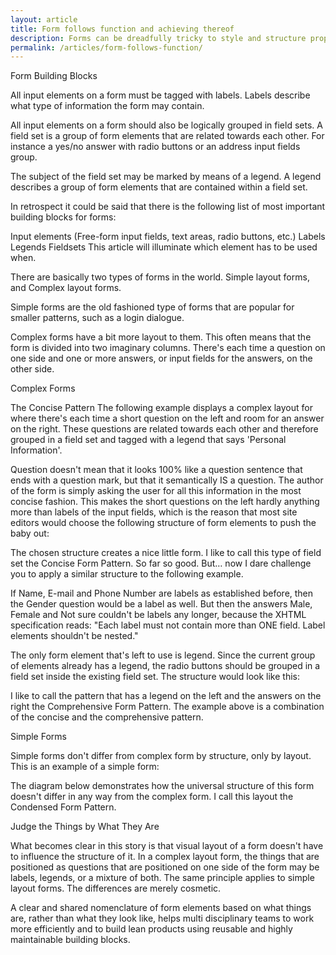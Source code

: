 ```yaml
---
layout: article
title: Form follows function and achieving thereof
description: Forms can be dreadfully tricky to style and structure properly. Several articles that are out there focus on best practises for building forms using HTML en CSS. This article focusses in a non technical fashion on the use of meaningful nomenclature and how form semantics relate to elements that current markup standards have to offer. It may help anyone to recognise structural patterns and to compose forms properly.
permalink: /articles/form-follows-function/
---
```


Form Building Blocks

All input elements on a form must be tagged with labels. Labels describe what type of information the form may contain.

All input elements on a form should also be logically grouped in field sets. A field set is a group of form elements that are related towards each other. For instance a yes/no answer with radio buttons or an address input fields group.

The subject of the field set may be marked by means of a legend. A legend describes a group of form elements that are contained within a field set.

In retrospect it could be said that there is the following list of most important building blocks for forms:

Input elements (Free-form input fields, text areas, radio buttons, etc.)
Labels
Legends
Fieldsets
This article will illuminate which element has to be used when.

There are basically two types of forms in the world. Simple layout forms, and Complex layout forms.

Simple forms are the old fashioned type of forms that are popular for smaller patterns, such as a login dialogue.

Complex forms have a bit more layout to them. This often means that the form is divided into two imaginary columns. There's each time a question on one side and one or more answers, or input fields for the answers, on the other side.

Complex Forms

The Concise Pattern
The following example displays a complex layout for where there's each time a short question on the left and room for an answer on the right. These questions are related towards each other and therefore grouped in a field set and tagged with a legend that says 'Personal Information'.



Question doesn't mean that it looks 100% like a question sentence that ends with a question mark, but that it semantically IS a question. The author of the form is simply asking the user for all this information in the most concise fashion. This makes the short questions on the left hardly anything more than labels of the input fields, which is the reason that most site editors would choose the following structure of form elements to push the baby out:



The chosen structure creates a nice little form. I like to call this type of field set the Concise Form Pattern. So far so good. But… now I dare challenge you to apply a similar structure to the following example.



If Name, E-mail and Phone Number are labels as established before, then the Gender question would be a label as well. But then the answers Male, Female and Not sure couldn't be labels any longer, because the XHTML specification reads: "Each label must not contain more than ONE field. Label elements shouldn't be nested."

The only form element that's left to use is legend. Since the current group of elements already has a legend, the radio buttons should be grouped in a field set inside the existing field set. The structure would look like this:



I like to call the pattern that has a legend on the left and the answers on the right the Comprehensive Form Pattern. The example above is a combination of the concise and the comprehensive pattern.

Simple Forms

Simple forms don't differ from complex form by structure, only by layout. This is an example of a simple form:



The diagram below demonstrates how the universal structure of this form doesn't differ in any way from the complex form. I call this layout the Condensed Form Pattern.



Judge the Things by What They Are

What becomes clear in this story is that visual layout of a form doesn't have to influence the structure of it. In a complex layout form, the things that are positioned as questions that are positioned on one side of the form may be labels, legends, or a mixture of both. The same principle applies to simple layout forms. The differences are merely cosmetic.

A clear and shared nomenclature of form elements based on what things are, rather than what they look like, helps multi disciplinary teams to work more efficiently and to build lean products using reusable and highly maintainable building blocks.